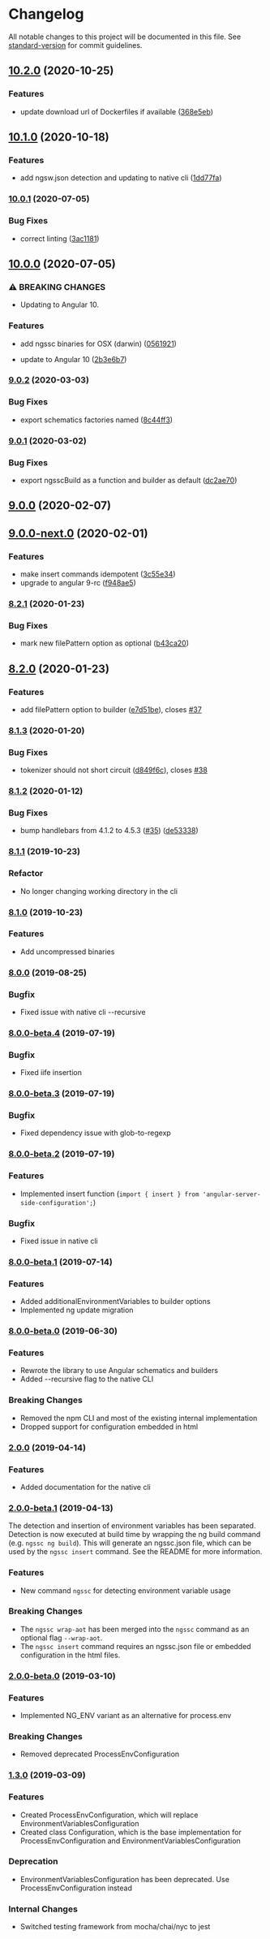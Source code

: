 # Changelog

All notable changes to this project will be documented in this file. See [standard-version](https://github.com/conventional-changelog/standard-version) for commit guidelines.

## [10.2.0](https://github.com/kyubisation/angular-server-side-configuration/compare/v10.1.0...v10.2.0) (2020-10-25)


### Features

* update download url of Dockerfiles if available ([368e5eb](https://github.com/kyubisation/angular-server-side-configuration/commit/368e5eba3a6f23ef13ca47ad32c0cc30be8e54f4))

## [10.1.0](https://github.com/kyubisation/angular-server-side-configuration/compare/v10.0.1...v10.1.0) (2020-10-18)


### Features

* add ngsw.json detection and updating to native cli ([1dd77fa](https://github.com/kyubisation/angular-server-side-configuration/commit/1dd77fa943793b6aaa83f34efa87dbc2ef4c4015))

### [10.0.1](https://github.com/kyubisation/angular-server-side-configuration/compare/v10.0.0...v10.0.1) (2020-07-05)


### Bug Fixes

* correct linting ([3ac1181](https://github.com/kyubisation/angular-server-side-configuration/commit/3ac1181c74227b7d99a295f66b5f44995eab26f4))

## [10.0.0](https://github.com/kyubisation/angular-server-side-configuration/compare/v9.0.2...v10.0.0) (2020-07-05)


### ⚠ BREAKING CHANGES

* Updating to Angular 10.

### Features

* add ngssc binaries for OSX (darwin) ([0561921](https://github.com/kyubisation/angular-server-side-configuration/commit/05619218bf7c748ebfefa94b27d74c9c5fe89a23))


* update to Angular 10 ([2b3e6b7](https://github.com/kyubisation/angular-server-side-configuration/commit/2b3e6b7f49ab4988deac1d8765ab7e394e967e82))

### [9.0.2](https://github.com/kyubisation/angular-server-side-configuration/compare/v9.0.1...v9.0.2) (2020-03-03)


### Bug Fixes

* export schematics factories named ([8c44ff3](https://github.com/kyubisation/angular-server-side-configuration/commit/8c44ff3aadce1764a28a2c53e00d895c81a24fc8))

### [9.0.1](https://github.com/kyubisation/angular-server-side-configuration/compare/v9.0.0...v9.0.1) (2020-03-02)


### Bug Fixes

* export ngsscBuild as a function and builder as default ([dc2ae70](https://github.com/kyubisation/angular-server-side-configuration/commit/dc2ae70397697701ced82fb5aaba467adb0b2c93))

## [9.0.0](https://github.com/kyubisation/angular-server-side-configuration/compare/v9.0.0-next.0...v9.0.0) (2020-02-07)

## [9.0.0-next.0](https://github.com/kyubisation/angular-server-side-configuration/compare/v8.2.1...v9.0.0-next.0) (2020-02-01)


### Features

* make insert commands idempotent ([3c55e34](https://github.com/kyubisation/angular-server-side-configuration/commit/3c55e34eb210033b976c4a8208023d8ef98580f6))
* upgrade to angular 9-rc ([f948ae5](https://github.com/kyubisation/angular-server-side-configuration/commit/f948ae5d5e5085bda112ffa77f9ee5f43713628d))

### [8.2.1](https://github.com/kyubisation/angular-server-side-configuration/compare/v8.2.0...v8.2.1) (2020-01-23)


### Bug Fixes

* mark new filePattern option as optional ([b43ca20](https://github.com/kyubisation/angular-server-side-configuration/commit/b43ca20ed3db86336e3322fc78085fb70e1723ef))

## [8.2.0](https://github.com/kyubisation/angular-server-side-configuration/compare/v8.1.3...v8.2.0) (2020-01-23)


### Features

* add filePattern option to builder ([e7d51be](https://github.com/kyubisation/angular-server-side-configuration/commit/e7d51be81926dd1d0d9199d06b077b219831b396)), closes [#37](https://github.com/kyubisation/angular-server-side-configuration/issues/37)

### [8.1.3](https://github.com/kyubisation/angular-server-side-configuration/compare/v8.1.2...v8.1.3) (2020-01-20)


### Bug Fixes

* tokenizer should not short circuit ([d849f6c](https://github.com/kyubisation/angular-server-side-configuration/commit/d849f6cb5b9575fbf85e7daae084957f8b4433e5)), closes [#38](https://github.com/kyubisation/angular-server-side-configuration/issues/38)

### [8.1.2](https://github.com/kyubisation/angular-server-side-configuration/compare/v8.1.1...v8.1.2) (2020-01-12)


### Bug Fixes

* bump handlebars from 4.1.2 to 4.5.3 ([#35](https://github.com/kyubisation/angular-server-side-configuration/issues/35)) ([de53338](https://github.com/kyubisation/angular-server-side-configuration/commit/de533381723afd94f18f1a9decf3e93c6d566600))

### [8.1.1](https://github.com/kyubisation/angular-server-side-configuration/compare/8.1.0...8.1.1) (2019-10-23)

### Refactor

* No longer changing working directory in the cli

### [8.1.0](https://github.com/kyubisation/angular-server-side-configuration/compare/8.0.0...8.1.0) (2019-10-23)

### Features

* Add uncompressed binaries

### [8.0.0](https://github.com/kyubisation/angular-server-side-configuration/compare/8.0.0-beta.4...8.0.0) (2019-08-25)

### Bugfix

* Fixed issue with native cli --recursive

### [8.0.0-beta.4](https://github.com/kyubisation/angular-server-side-configuration/compare/8.0.0-beta.3...8.0.0-beta.4) (2019-07-19)

### Bugfix

* Fixed iife insertion

### [8.0.0-beta.3](https://github.com/kyubisation/angular-server-side-configuration/compare/8.0.0-beta.2...8.0.0-beta.3) (2019-07-19)

### Bugfix

* Fixed dependency issue with glob-to-regexp

### [8.0.0-beta.2](https://github.com/kyubisation/angular-server-side-configuration/compare/8.0.0-beta.1...8.0.0-beta.2) (2019-07-19)

### Features

* Implemented insert function (`import { insert } from 'angular-server-side-configuration';`)

### Bugfix

* Fixed issue in native cli

### [8.0.0-beta.1](https://github.com/kyubisation/angular-server-side-configuration/compare/8.0.0-beta.0...8.0.0-beta.1) (2019-07-14)

### Features

* Added additionalEnvironmentVariables to builder options
* Implemented ng update migration

### [8.0.0-beta.0](https://github.com/kyubisation/angular-server-side-configuration/compare/2.0.0...8.0.0-beta.0) (2019-06-30)

### Features

* Rewrote the library to use Angular schematics and builders
* Added --recursive flag to the native CLI

### Breaking Changes

* Removed the npm CLI and most of the existing internal implementation
* Dropped support for configuration embedded in html

### [2.0.0](https://github.com/kyubisation/angular-server-side-configuration/compare/2.0.0-beta.1...2.0.0) (2019-04-14)

### Features

* Added documentation for the native cli

### [2.0.0-beta.1](https://github.com/kyubisation/angular-server-side-configuration/compare/2.0.0-beta.0...2.0.0-beta.1) (2019-04-13)

The detection and insertion of environment variables has been separated.
Detection is now executed at build time by wrapping the ng build command (e.g. `ngssc ng build`).
This will generate an ngssc.json file, which can be used by the `ngssc insert` command.
See the README for more information.

### Features

* New command `ngssc` for detecting environment variable usage

### Breaking Changes

* The `ngssc wrap-aot` has been merged into the `ngssc` command as an optional flag `--wrap-aot`.
* The `ngssc insert` command requires an ngssc.json file or embedded configuration in the html files.

### [2.0.0-beta.0](https://github.com/kyubisation/angular-server-side-configuration/compare/1.3.0...2.0.0-beta.0) (2019-03-10)

### Features

* Implemented NG_ENV variant as an alternative for process.env

### Breaking Changes

* Removed deprecated ProcessEnvConfiguration

### [1.3.0](https://github.com/kyubisation/angular-server-side-configuration/compare/1.2.1...1.3.0) (2019-03-09)

### Features

* Created ProcessEnvConfiguration, which will replace EnvironmentVariablesConfiguration
* Created class Configuration, which is the base implementation for ProcessEnvConfiguration and EnvironmentVariablesConfiguration

### Deprecation

* EnvironmentVariablesConfiguration has been deprecated. Use ProcessEnvConfiguration instead

### Internal Changes

* Switched testing framework from mocha/chai/nyc to jest
